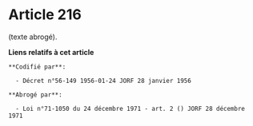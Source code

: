 # Article 216

(texte abrogé).

**Liens relatifs à cet article**

	**Codifié par**:

	  - Décret n°56-149 1956-01-24 JORF 28 janvier 1956

	**Abrogé par**:

	  - Loi n°71-1050 du 24 décembre 1971 - art. 2 () JORF 28 décembre 1971
